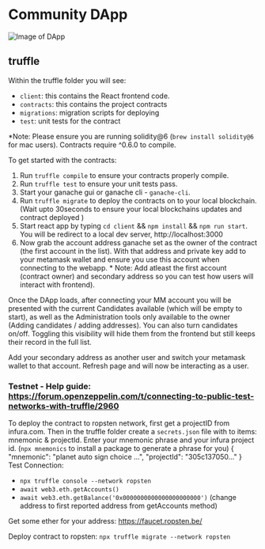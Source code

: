 # Community DApp

<img alt="Image of DApp" src="https://www.dropbox.com/s/lbsj0zpjxyaesy1/Screen%20Shot%202020-11-24%20at%207.21.31%20PM.png?raw=1">

## truffle
Within the truffle folder you will see: 
- `client`: this contains the React frontend code.
- `contracts`: this contains the project contracts
- `migrations`: migration scripts for deploying
- `test`: unit tests for the contract

*Note: Please ensure you are running solidity@6 (`brew install solidity@6` for mac users). Contracts require ^0.6.0 to compile.

To get started with the contracts:

1. Run `truffle compile` to ensure your contracts properly compile.
2. Run `truffle test` to ensure your unit tests pass.
3. Start your ganache gui or ganache cli - `ganache-cli`.
4. Run `truffle migrate` to deploy the contracts on to your local blockchain. (Wait upto 30seconds to ensure your local blockchains updates and contract deployed )
5. Start react app by typing `cd client` && `npm install` && `npm run start`.  You will be redirect to a local dev server, http://localhost:3000
6. Now grab the account address ganache set as the owner of the contract (the first account in the list). With that address and private key add to your metamask wallet and ensure you use this account when connecting to the webapp. * Note: Add atleast the first account (contract owner) and secondary address so you can test how users will interact with frontend).

Once the DApp loads, after connecting your MM account you will be presented with the current Candidates available (which will be empty to start), as well as the Administration tools only available to the owner (Adding candidates / adding addresses).  You can also turn candidates on/off.  Toggling this visibility will hide them from the frontend but still keeps their record in the full list. 

Add your secondary address as another user and switch your metamask wallet to that account.  Refresh page and will now be interacting as a user.


### Testnet - Help guide: https://forum.openzeppelin.com/t/connecting-to-public-test-networks-with-truffle/2960
To deploy the contract to ropsten network, first get a projectID from infura.com.  Then in the truffle folder create a `secrets.json` file with to items: mnemonic & projectId. Enter your mnemonic phrase and your infura project id. (`npx mnemonics` to install a package to generate a phrase for you)
{
    "mnemonic": "planet auto sign choice ...",
    "projectId": "305c137050..."
}
Test Connection:
- `npx truffle console --network ropsten`
- `await web3.eth.getAccounts()`
- `await web3.eth.getBalance('0x0000000000000000000000')` (change address to first reported address from getAccounts method)

Get some ether for your address: https://faucet.ropsten.be/

Deploy contract to ropsten: `npx truffle migrate --network ropsten`
